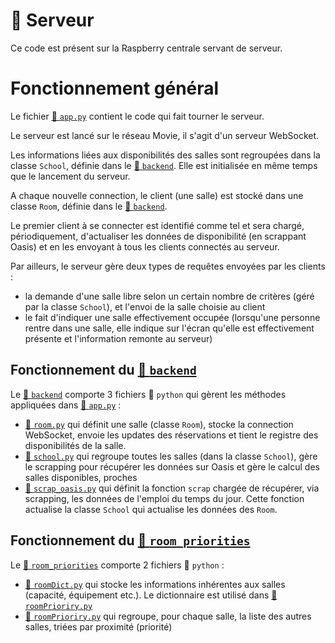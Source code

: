 # 📁 Serveur

Ce code est présent sur la Raspberry centrale servant de serveur.

# Fonctionnement général

Le fichier [🐍 `app.py`](app.py) contient le code qui fait tourner le serveur.

Le serveur est lancé sur le réseau Movie, il s'agit d'un serveur WebSocket.

Les informations liées aux disponibilités des salles sont regroupées dans la classe `School`, définie dans le [📁 `backend`](backend). Elle est initialisée en même temps que le lancement du serveur.

A chaque nouvelle connection, le client (une salle) est stocké dans une classe `Room`, définie dans le [📁 `backend`](backend). 

Le premier client à se connecter est identifié comme tel et sera chargé, périodiquement, d'actualiser les données de disponibilité (en scrappant Oasis) et en les envoyant à tous les clients connectés au serveur.

Par ailleurs, le serveur gère deux types de requêtes envoyées par les clients :
- la demande d'une salle libre selon un certain nombre de critères (géré par la classe `School`), et l'envoi de la salle choisie au client
- le fait d'indiquer une salle effectivement occupée (lorsqu'une personne rentre dans une salle, elle indique sur l'écran qu'elle est effectivement présente et l'information remonte au serveur)


## Fonctionnement du [📁 `backend`](backend)

Le [📁 `backend`](backend) comporte 3 fichiers 🐍 `python` qui gèrent les méthodes appliquées dans [🐍 `app.py`](app.py) :
- [🐍 `room.py`](backend/room.py) qui définit une salle (classe `Room`), stocke la connection WebSocket, envoie les updates des réservations et tient le registre des disponibilités de la salle.
- [🐍 `school.py`](backend/school.py) qui regroupe toutes les salles (dans la classe `School`), gère le scrapping pour récupérer les données sur Oasis et gère le calcul des salles disponibles, proches
- [🐍 `scrap_oasis.py`](backend/scrap_oasis.py) qui définit la fonction `scrap` chargée de récupérer, via scrapping, les données de l'emploi du temps du jour. Cette fonction actualise la classe `School` qui actualise les données des `Room`.


## Fonctionnement du [📁 `room_priorities`](backend/room_priorities)

Le [📁 `room_priorities`](backend/room_priorities) comporte 2 fichiers 🐍 `python` :
- [🐍 `roomDict.py`](backend/room_priorities/roomDict.py) qui stocke les informations inhérentes aux salles (capacité, équipement etc.). Le dictionnaire est utilisé dans [🐍 `roomPrioriry.py`](backend/room_priorities/roomPriority.py)
- [🐍 `roomPrioriry.py`](backend/room_priorities/roomPriority.py) qui regroupe, pour chaque salle, la liste des autres salles, triées par proximité (priorité)